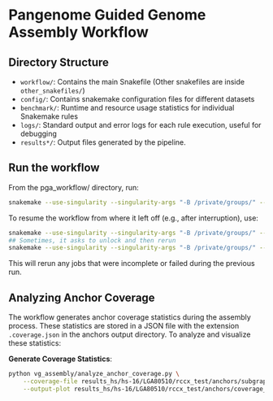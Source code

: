 # Pangenome Guided Genome Assembly Workflow


## Directory Structure
* `workflow/`: Contains the main Snakefile (Other snakefiles are inside `other_snakefiles/`)
* `config/`: Contains snakemake configuration files for different datasets
* `benchmark/`: Runtime and resource usage statistics for individual Snakemake rules
* `logs/`: Standard output and error logs for each rule execution, useful for debugging
* `results*/`: Output files generated by the pipeline.


## Run the workflow
From the pga_workflow/ directory, run:
```sh
snakemake --use-singularity --singularity-args "-B /private/groups/" --configfile config/config_ontR10.yaml --cores 128
```
To resume the workflow from where it left off (e.g., after interruption), use:
```sh
snakemake --use-singularity --singularity-args "-B /private/groups/" --configfile config/config_ontR10.yaml --cores 128 --rerun-incomplete
## Sometimes, it asks to unlock and then rerun
snakemake --use-singularity --singularity-args "-B /private/groups/" --configfile config/config_ontR10.yaml --cores 128 --unlock
```
This will rerun any jobs that were incomplete or failed during the previous run.

## Analyzing Anchor Coverage

The workflow generates anchor coverage statistics during the assembly process. These statistics are stored in a JSON file with the extension `.coverage.json` in the anchors output directory. To analyze and visualize these statistics:

**Generate Coverage Statistics**:
```sh
python vg_assembly/analyze_anchor_coverage.py \
    --coverage-file results_hs/hs-16/LGA80510/rccx_test/anchors/subgraph.anchors.json.jsonl.coverage.json \
    --output-plot results_hs/hs-16/LGA80510/rccx_test/anchors/coverage_histogram.png
```
